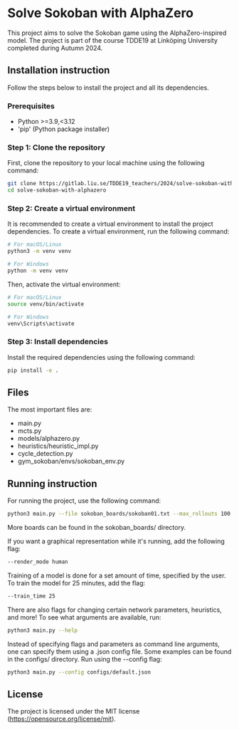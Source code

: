 # Solve Sokoban with AlphaZero

This project aims to solve the Sokoban game using the AlphaZero-inspired model. The project is part of the course TDDE19 at Linköping University completed during Autumn 2024.

## Installation instruction

Follow the steps below to install the project and all its dependencies.

### Prerequisites

- Python >=3.9,<3.12
- 'pip' (Python package installer)

### Step 1: Clone the repository

First, clone the repository to your local machine using the following command:
```bash
git clone https://gitlab.liu.se/TDDE19_teachers/2024/solve-sokoban-with-alphazero.git
cd solve-sokoban-with-alphazero
```
### Step 2: Create a virtual environment

It is recommended to create a virtual environment to install the project dependencies. To create a virtual environment, run the following command:
```bash
# For macOS/Linux
python3 -m venv venv

# For Windows
python -m venv venv
```
Then, activate the virtual environment:
```bash
# For macOS/Linux
source venv/bin/activate

# For Windows
venv\Scripts\activate
```

### Step 3: Install dependencies

Install the required dependencies using the following command:
```bash
pip install -e .
```

## Files

The most important files are:
- main.py
- mcts.py
- models/alphazero.py
- heuristics/heuristic\_impl.py
- cycle_detection.py
- gym\_sokoban/envs/sokoban\_env.py

## Running instruction

For running the project, use the following command:
```bash
python3 main.py --file sokoban_boards/sokoban01.txt --max_rollouts 100
```
More boards can be found in the sokoban_boards/ directory.


If you want a graphical representation while it's running, add the following flag:
```bash
--render_mode human
```

Training of a model is done for a set amount of time, specified by the user. To train the model for 25 minutes, add the flag:
```bash
--train_time 25
```

There are also flags for changing certain network parameters, heuristics, and more! To see what arguments are available, run:
```bash
python3 main.py --help
``` 

Instead of specifying flags and parameters as command line arguments, one can specify them using a .json config file. Some examples can be found in the configs/ directory. Run using the --config flag:
```bash
python3 main.py --config configs/default.json
``` 

## License
The project is licensed under the MIT license (https://opensource.org/license/mit).
